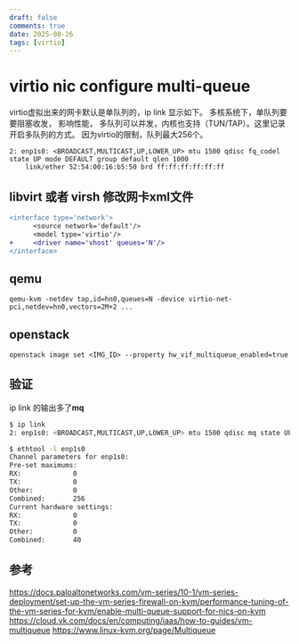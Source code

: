 ```yaml
---
draft: false
comments: true
date: 2025-08-26
tags: [virtio]
---
```


# virtio nic configure multi-queue
virtio虚拟出来的网卡默认是单队列的，ip link 显示如下。 多核系统下，单队列要要阻塞收发， 影响性能， 多队列可以并发，内核也支持（TUN/TAP）。这里记录开启多队列的方式。 因为virtio的限制，队列最大256个。
```
2: enp1s0: <BROADCAST,MULTICAST,UP,LOWER_UP> mtu 1500 qdisc fq_codel state UP mode DEFAULT group default qlen 1000
    link/ether 52:54:00:16:b5:50 brd ff:ff:ff:ff:ff:ff
```

## libvirt 或者 virsh 修改网卡xml文件

```diff
<interface type='network'> 
      <source network='default'/> 
      <model type='virtio'/> 
+     <driver name='vhost' queues='N'/> 
</interface> 
```

## qemu 

```
qemu-kvm -netdev tap,id=hn0,queues=N -device virtio-net-pci,netdev=hn0,vectors=2M+2 ...
```

## openstack

```
openstack image set <IMG_ID> --property hw_vif_multiqueue_enabled=true
```

## 验证

ip link 的输出多了**mq**
```sh
$ ip link
2: enp1s0: <BROADCAST,MULTICAST,UP,LOWER_UP> mtu 1500 qdisc mq state UP mode DEFAULT group default qlen 1000    

$ ethtool -l enp1s0
Channel parameters for enp1s0:
Pre-set maximums:
RX:             0
TX:             0
Other:          0
Combined:       256
Current hardware settings:
RX:             0
TX:             0
Other:          0
Combined:       40
```

## 参考
https://docs.paloaltonetworks.com/vm-series/10-1/vm-series-deployment/set-up-the-vm-series-firewall-on-kvm/performance-tuning-of-the-vm-series-for-kvm/enable-multi-queue-support-for-nics-on-kvm
https://cloud.vk.com/docs/en/computing/iaas/how-to-guides/vm-multiqueue
https://www.linux-kvm.org/page/Multiqueue